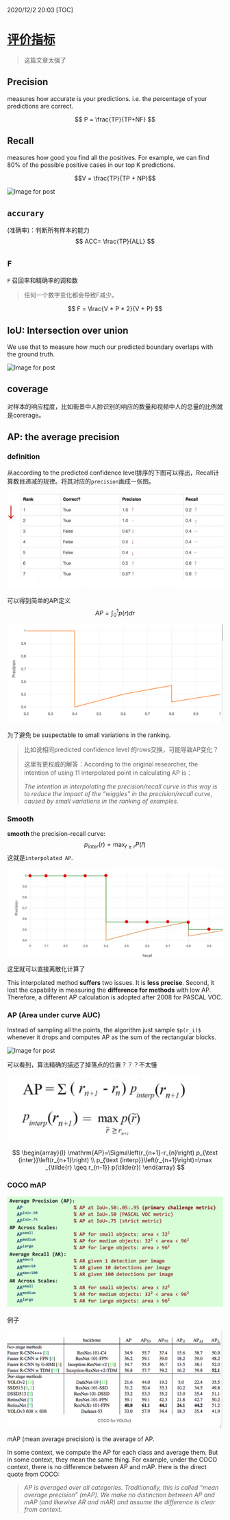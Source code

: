 2020/12/2 20:03
[TOC]


# [评价指标](https://jonathan-hui.medium.com/map-mean-average-precision-for-object-detection-45c121a31173)

> 这篇文章太强了

## **Precision** 

measures how accurate is your predictions. i.e. the percentage of your predictions are correct.


$$
P = \frac{TP}{TP+NF}
$$
## **Recall** 

measures how good you find all the positives. For example, we can find 80% of the possible positive cases in our top K predictions.

```math
V = \frac{TP}{TP + NP}
```



![Image for post](https://miro.medium.com/max/534/1*EXa-_699fntpUoRjZeqAFQ.jpeg)



## `accurary`
(准确率)：判断所有样本的能力
$$
ACC= \frac{TP}{ALL}
$$

## `F`
`F` 召回率和精确率的调和数


> 任何一个数字变化都会导致F减少。

$$
F = \frac{V * P * 2}{V + P}
$$
## **IoU**: Intersection over union

We use that to measure how much our predicted boundary overlaps with the ground truth.



![Image for post](https://miro.medium.com/max/800/1*FrmKLxCtkokDC3Yr1wc70w.png)

## coverage
对样本的响应程度，比如街景中人脸识别的响应的数量和视频中人的总量的比例就是corerage。

## AP: the average precision

### definition

从according to the predicted confidence level排序的下图可以得出，Recall计算数目递减的规律。将其对应的`precision`画成一张图。

![image-20201027111141270](./image-20201027111141270.png)

可以得到简单的APl定义
$$
AP =  \int_0^1{p(r)dr}
$$


![image-20201027111152102](./image-20201027111152102.png)

为了避免 be suspectable to  small variations in the ranking.



> 比如说相同predicted confidence level 的rows交换，可能导致AP变化？
>
> 这里有更权威的解答：According to the original researcher, the intention of using 11 interpolated point in calculating AP is：
>
> *The intention in interpolating the precision/recall curve in this way is to reduce the impact of the “wiggles” in the precision/recall curve, caused by small variations in the ranking of examples.*

### Smooth

**smooth** the precision-recall curve:
$$
p_{inter}(r) = \max_{\hat r \geq r}P(\hat r)
$$
这就是`interpolated AP`.

![image-20201027111859820](./image-20201027111859820.png)

这里就可以直接离散化计算了

This interpolated method  **suffers** two issues. It is **less precise**. Second, it lost the capability in measuring the **difference for methods** with low AP. Therefore, a different AP calculation is adopted after 2008 for PASCAL VOC.

### AP (Area under curve AUC)

Instead of sampling all the points, the algorithm just sample `$p(r_i)$` whenever it drops and computes AP as the sum of the rectangular blocks.

![Image for post](https://miro.medium.com/max/1760/1*dEfFSY6vFPSun96lRoxOEw.jpeg)

可以看到，算法精确的描述了掉落点的位置？？？不太懂

![image-20201027112909314](./image-20201027112909314.png)

$$
\begin{array}{l}
\mathrm{AP}=\Sigma\left(r_{n+1}-r_{n}\right) p_{\text {inter}}\left(r_{n+1}\right) \\
p_{\text {interp}}\left(r_{n+1}\right)=\max _{\tilde{r} \geq r_{n-1}} p(\tilde{r})
\end{array}
$$

### COCO mAP

![image-20201027113205456](./image-20201027113205456.png)

例子



![image-20201027113233879](./image-20201027113233879.png)

mAP (mean average precision) is the average of AP.

In some context, we compute the AP for each class and average them. But in some context, they mean the same thing. For example, under the COCO context, there is no difference between AP and mAP. Here is the direct quote from COCO:

> *AP is averaged over all categories. Traditionally, this is called “mean average precision” (mAP). We make no distinction between AP and mAP (and likewise AR and mAR) and assume the difference is clear from context.*





